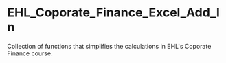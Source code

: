 # EHL_Coporate_Finance_Excel_Add_In
Collection of functions that simplifies the calculations in EHL's Coporate Finance course.
